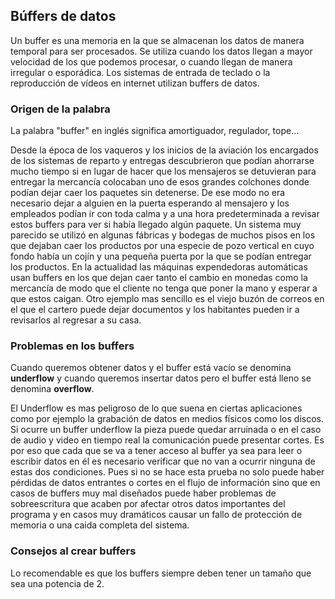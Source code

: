 ## Búffers de datos
Un buffer es una memoria en la que se almacenan los datos de manera temporal para ser procesados. Se utiliza cuando los datos llegan a mayor velocidad de los que podemos procesar, o cuando llegan de manera irregular o esporádica. Los sistemas de entrada de teclado o la reproducción de vídeos en internet utilizan buffers de datos.

### Origen de la palabra
La palabra "buffer" en inglés significa amortiguador, regulador, tope...

Desde la época de los vaqueros y los inicios de la aviación los encargados de los sistemas de reparto y entregas descubrieron que podían ahorrarse mucho tiempo si en lugar de hacer que los mensajeros se detuvieran para entregar la mercancía colocaban uno de esos grandes colchones donde podían dejar caer los paquetes sin detenerse. De ese modo no era necesario dejar a alguien en la puerta esperando al mensajero y los empleados podían ir con toda calma y a una hora predeterminada a revisar estos buffers para ver si había llegado algún paquete. Un sistema muy parecido se utilizó en algunas fábricas y bodegas de muchos pisos en los que dejaban caer los productos por una especie de pozo vertical en cuyo fondo había un cojín y una pequeña puerta por la que se podían entregar los productos. En la actualidad las máquinas expendedoras automáticas usan buffers en los que dejan caer tanto el cambio en monedas como la mercancía de modo que el cliente no tenga que poner la mano y esperar a que estos caigan. Otro ejemplo mas sencillo es el viejo buzón de correos en el que el cartero puede dejar documentos y los habitantes pueden ir a revisarlos al regresar a su casa.

### Problemas en los buffers
Cuando queremos obtener datos y el buffer está vacío se denomina **underflow** y cuando queremos insertar datos pero el buffer está lleno se denomina **overflow**.

El Underflow es mas peligroso de lo que suena en ciertas aplicaciones como por ejemplo la grabación de datos en medios físicos como los discos. Si ocurre un buffer underflow la pieza puede quedar arruinada o en el caso de audio y video en tiempo real la comunicación puede presentar cortes. Es por eso que cada que se va a tener acceso al buffer ya sea para leer o escribir datos en él es necesario verificar que no van a ocurrir ninguna de estas dos condiciones. Pues si no se hace esta prueba no solo puede haber pérdidas de datos entrantes o cortes en el flujo de información sino que en casos de buffers muy mal diseñados puede haber problemas de sobreescritura que acaben por afectar otros datos importantes del programa y en casos muy dramáticos causar un fallo de protección de memoria o una caida completa del sistema.

### Consejos al crear buffers
Lo recomendable es que los buffers siempre deben tener un tamaño que sea una potencia de 2.
